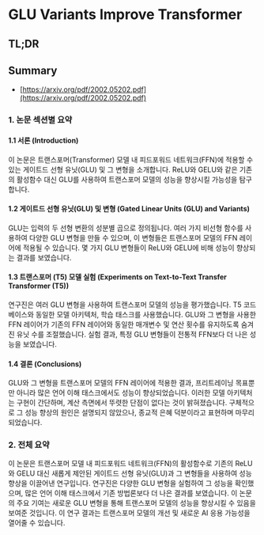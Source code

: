 # GLU Variants Improve Transformer
## TL;DR
## Summary
- [https://arxiv.org/pdf/2002.05202.pdf](https://arxiv.org/pdf/2002.05202.pdf)

### 1. 논문 섹션별 요약

#### 1.1 서론 (Introduction)
이 논문은 트랜스포머(Transformer) 모델 내 피드포워드 네트워크(FFN)에 적용할 수 있는 게이트드 선형 유닛(GLU) 및 그 변형을 소개합니다. ReLU와 GELU와 같은 기존의 활성함수 대신 GLU를 사용하여 트랜스포머 모델의 성능을 향상시킬 가능성을 탐구합니다.

#### 1.2 게이트드 선형 유닛(GLU) 및 변형 (Gated Linear Units (GLU) and Variants)
GLU는 입력의 두 선형 변환의 성분별 곱으로 정의됩니다. 여러 가지 비선형 함수를 사용하여 다양한 GLU 변형을 만들 수 있으며, 이 변형들은 트랜스포머 모델의 FFN 레이어에 적용될 수 있습니다. 몇 가지 GLU 변형들이 ReLU와 GELU에 비해 성능이 향상되는 결과를 보였습니다.

#### 1.3 트랜스포머 (T5) 모델 실험 (Experiments on Text-to-Text Transfer Transformer (T5))
연구진은 여러 GLU 변형을 사용하여 트랜스포머 모델의 성능을 평가했습니다. T5 코드베이스와 동일한 모델 아키텍처, 학습 태스크를 사용했습니다. GLU와 그 변형을 사용한 FFN 레이어가 기존의 FFN 레이어와 동일한 매개변수 및 연산 횟수를 유지하도록 숨겨진 유닛 수를 조절했습니다. 실험 결과, 특정 GLU 변형들이 전통적 FFN보다 더 나은 성능을 보였습니다.

#### 1.4 결론 (Conclusions)
GLU와 그 변형을 트랜스포머 모델의 FFN 레이어에 적용한 결과, 프리트레이닝 목표뿐만 아니라 많은 언어 이해 태스크에서도 성능이 향상되었습니다. 이러한 모델 아키텍처는 구현이 간단하며, 계산 측면에서 뚜렷한 단점이 없다는 것이 밝혀졌습니다. 구체적으로 그 성능 향상의 원인은 설명되지 않았으나, 종교적 은혜 덕분이라고 표현하며 마무리되었습니다.

### 2. 전체 요약

이 논문은 트랜스포머 모델 내 피드포워드 네트워크(FFN)의 활성함수로 기존의 ReLU와 GELU 대신 새롭게 제안된 게이트드 선형 유닛(GLU)과 그 변형들을 사용하여 성능향상을 이끌어낸 연구입니다. 연구진은 다양한 GLU 변형을 실험하여 그 성능을 확인했으며, 많은 언어 이해 태스크에서 기존 방법론보다 더 나은 결과를 보였습니다. 이 논문의 주요 기여는 새로운 GLU 변형을 통해 트랜스포머 모델의 성능을 향상시킬 수 있음을 보여준 것입니다. 이 연구 결과는 트랜스포머 모델의 개선 및 새로운 AI 응용 가능성을 열어줄 수 있습니다.